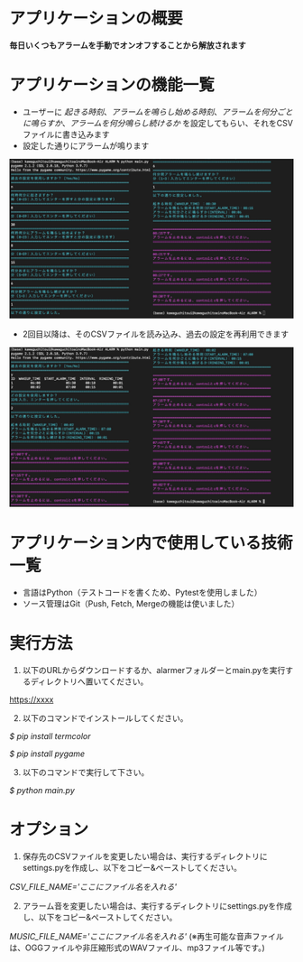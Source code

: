 # アプリケーションの概要

__毎日いくつもアラームを手動でオンオフすることから解放されます__

# アプリケーションの機能一覧

* ユーザーに _起きる時刻_、_アラームを鳴らし始める時刻_、_アラームを何分ごとに鳴らすか_、_アラームを何分鳴らし続けるか_ を設定してもらい、それをCSVファイルに書き込みます
* 設定した通りにアラームが鳴ります

![Alt text](/alarmer/documents/sample.JPG)

* 2回目以降は、そのCSVファイルを読み込み、過去の設定を再利用できます

![Alt text](/alarmer/documents/sample2.JPG)

# アプリケーション内で使用している技術一覧
* 言語はPython（テストコードを書くため、Pytestを使用しました）
* ソース管理はGit（Push, Fetch, Mergeの機能は使いました）

# 実行方法
1. 以下のURLからダウンロードするか、alarmerフォルダーとmain.pyを実行するディレクトリへ置いてください。

<https://xxxx>

2. 以下のコマンドでインストールしてください。

_$ pip install termcolor_

_$ pip install pygame_

3. 以下のコマンドで実行して下さい。

_$ python main.py_

# オプション

1. 保存先のCSVファイルを変更したい場合は、実行するディレクトリにsettings.pyを作成し、以下をコピー&ペーストしてください。

_CSV_FILE_NAME='ここにファイル名を入れる'_

2. アラーム音を変更したい場合は、実行するディレクトリにsettings.pyを作成し、以下をコピー&ペーストしてください。

_MUSIC_FILE_NAME='ここにファイル名を入れる'_ (※再生可能な音声ファイルは、OGGファイルや非圧縮形式のWAVファイル、mp3ファイル等です。)
